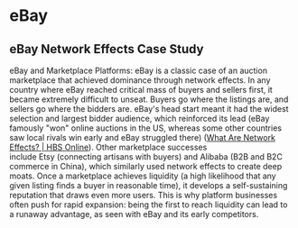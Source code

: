 # eBay

## eBay Network Effects Case Study

 eBay and Marketplace Platforms: eBay is a classic case of an auction marketplace that achieved dominance through network effects. In any country where eBay reached critical mass of buyers and sellers first, it became extremely difficult to unseat. Buyers go where the listings are, and sellers go where the bidders are. eBay's head start meant it had the widest selection and largest bidder audience, which reinforced its lead (eBay famously "won" online auctions in the US, whereas some other countries saw local rivals win early and eBay struggled there) ([What Are Network Effects? | HBS Online](https://online.hbs.edu/blog/post/what-are-network-effects#:~:text=For%20a%20real,its%20prominence%20over%20the%20competition)). Other marketplace successes include Etsy (connecting artisans with buyers) and Alibaba (B2B and B2C commerce in China), which similarly used network effects to create deep moats. Once a marketplace achieves liquidity (a high likelihood that any given listing finds a buyer in reasonable time), it develops a self-sustaining reputation that draws even more users. This is why platform businesses often push for rapid expansion: being the first to reach liquidity can lead to a runaway advantage, as seen with eBay and its early competitors.